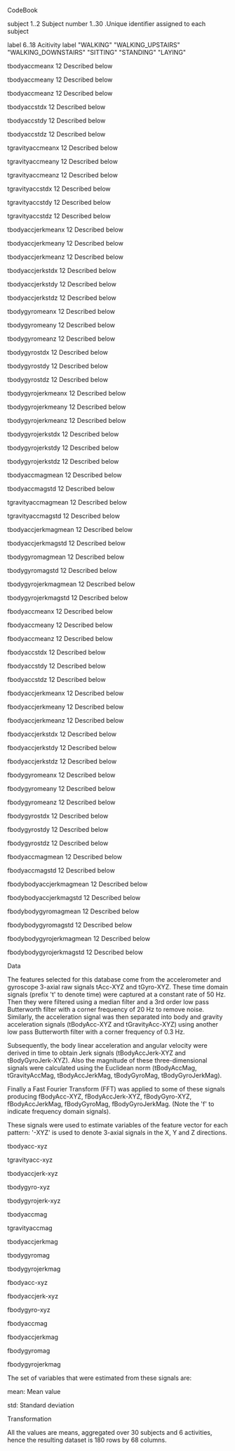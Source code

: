 CodeBook

subject 1..2 Subject number 1..30 .Unique identifier assigned to each subject

label 6..18 Acitivity label "WALKING" "WALKING_UPSTAIRS" "WALKING_DOWNSTAIRS" "SITTING" "STANDING" "LAYING"

tbodyaccmeanx 12 Described below

tbodyaccmeany 12 Described below

tbodyaccmeanz 12 Described below

tbodyaccstdx 12 Described below

tbodyaccstdy 12 Described below

tbodyaccstdz 12 Described below

tgravityaccmeanx 12 Described below

tgravityaccmeany 12 Described below

tgravityaccmeanz 12 Described below

tgravityaccstdx 12 Described below

tgravityaccstdy 12 Described below

tgravityaccstdz 12 Described below

tbodyaccjerkmeanx 12 Described below

tbodyaccjerkmeany 12 Described below

tbodyaccjerkmeanz 12 Described below

tbodyaccjerkstdx 12 Described below

tbodyaccjerkstdy 12 Described below

tbodyaccjerkstdz 12 Described below

tbodygyromeanx 12 Described below

tbodygyromeany 12 Described below

tbodygyromeanz 12 Described below

tbodygyrostdx 12 Described below

tbodygyrostdy 12 Described below

tbodygyrostdz 12 Described below

tbodygyrojerkmeanx 12 Described below

tbodygyrojerkmeany 12 Described below

tbodygyrojerkmeanz 12 Described below

tbodygyrojerkstdx 12 Described below

tbodygyrojerkstdy 12 Described below

tbodygyrojerkstdz 12 Described below

tbodyaccmagmean 12 Described below

tbodyaccmagstd 12 Described below

tgravityaccmagmean 12 Described below

tgravityaccmagstd 12 Described below

tbodyaccjerkmagmean 12 Described below

tbodyaccjerkmagstd 12 Described below

tbodygyromagmean 12 Described below

tbodygyromagstd 12 Described below

tbodygyrojerkmagmean 12 Described below

tbodygyrojerkmagstd 12 Described below

fbodyaccmeanx 12 Described below

fbodyaccmeany 12 Described below

fbodyaccmeanz 12 Described below

fbodyaccstdx 12 Described below

fbodyaccstdy 12 Described below

fbodyaccstdz 12 Described below

fbodyaccjerkmeanx 12 Described below

fbodyaccjerkmeany 12 Described below

fbodyaccjerkmeanz 12 Described below

fbodyaccjerkstdx 12 Described below

fbodyaccjerkstdy 12 Described below

fbodyaccjerkstdz 12 Described below

fbodygyromeanx 12 Described below

fbodygyromeany 12 Described below

fbodygyromeanz 12 Described below

fbodygyrostdx 12 Described below

fbodygyrostdy 12 Described below

fbodygyrostdz 12 Described below

fbodyaccmagmean 12 Described below

fbodyaccmagstd 12 Described below

fbodybodyaccjerkmagmean 12 Described below

fbodybodyaccjerkmagstd 12 Described below

fbodybodygyromagmean 12 Described below

fbodybodygyromagstd 12 Described below

fbodybodygyrojerkmagmean 12 Described below

fbodybodygyrojerkmagstd 12 Described below

Data

The features selected for this database come from the accelerometer and gyroscope 3-axial raw signals tAcc-XYZ and tGyro-XYZ. These time domain signals (prefix 't' to denote time) were captured at a constant rate of 50 Hz. Then they were filtered using a median filter and a 3rd order low pass Butterworth filter with a corner frequency of 20 Hz to remove noise. Similarly, the acceleration signal was then separated into body and gravity acceleration signals (tBodyAcc-XYZ and tGravityAcc-XYZ) using another low pass Butterworth filter with a corner frequency of 0.3 Hz.

Subsequently, the body linear acceleration and angular velocity were derived in time to obtain Jerk signals (tBodyAccJerk-XYZ and tBodyGyroJerk-XYZ). Also the magnitude of these three-dimensional signals were calculated using the Euclidean norm (tBodyAccMag, tGravityAccMag, tBodyAccJerkMag, tBodyGyroMag, tBodyGyroJerkMag).

Finally a Fast Fourier Transform (FFT) was applied to some of these signals producing fBodyAcc-XYZ, fBodyAccJerk-XYZ, fBodyGyro-XYZ, fBodyAccJerkMag, fBodyGyroMag, fBodyGyroJerkMag. (Note the 'f' to indicate frequency domain signals).

These signals were used to estimate variables of the feature vector for each pattern: '-XYZ' is used to denote 3-axial signals in the X, Y and Z directions.

tbodyacc-xyz

tgravityacc-xyz

tbodyaccjerk-xyz

tbodygyro-xyz

tbodygyrojerk-xyz

tbodyaccmag

tgravityaccmag

tbodyaccjerkmag

tbodygyromag

tbodygyrojerkmag

fbodyacc-xyz

fbodyaccjerk-xyz

fbodygyro-xyz

fbodyaccmag

fbodyaccjerkmag

fbodygyromag

fbodygyrojerkmag

The set of variables that were estimated from these signals are:

mean: Mean value

std: Standard deviation

Transformation

All the values are means, aggregated over 30 subjects and 6 activities, hence the resulting dataset is 180 rows by 68 columns.
